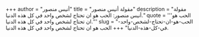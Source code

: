 +++
author = "أنيس منصور"
title = "مقولة أنيس منصور"
description = "مقولة أنيس منصور: الحب هو ان تحتاج لشخص واحد في كل هذه الدنيا."
quote = '''الحب هو ان تحتاج لشخص واحد في كل هذه الدنيا.'''
slug = "الحب-هو-ان-تحتاج-لشخص-واحد-في-كل-هذه-الدنيا"
+++
الحب هو ان تحتاج لشخص واحد في كل هذه الدنيا.
